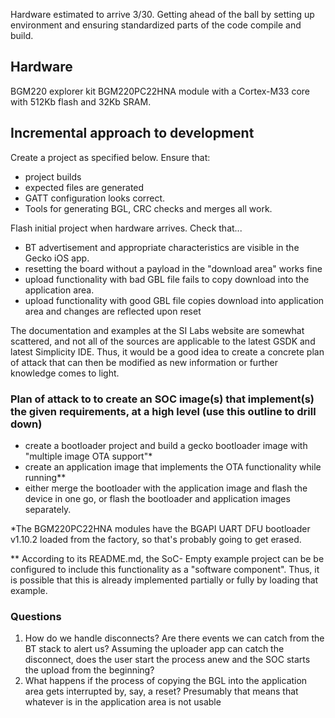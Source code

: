 
Hardware estimated to arrive 3/30.  Getting ahead of the ball by setting up environment and ensuring standardized parts of the code compile and build.
## Hardware
BGM220 explorer kit
   BGM220PC22HNA module with a Cortex-M33 core with 512Kb flash and 32Kb SRAM.


## Incremental approach to development

Create a project as specified below.  Ensure that:
 - project builds
 - expected files are generated
 - GATT configuration looks correct.
 - Tools for generating BGL, CRC checks and merges all work.
        
Flash initial project when hardware arrives. Check that...
 - BT advertisement and appropriate characteristics are visible in the Gecko iOS app.
 - resetting the board without a payload in the "download area" works fine
 - upload functionality with bad GBL file fails to copy download into the application area.
 - upload functionality with good GBL file copies download into application area and changes are reflected upon reset

The documentation and examples at the SI Labs website are somewhat scattered, and not all of the sources are applicable to the latest GSDK and latest Simplicity IDE.  Thus, it would be a good idea to create a concrete plan of attack that can then be modified as new information or further knowledge comes to light.

### Plan of attack to to create an SOC image(s) that implement(s) the given requirements, at a high level (use this outline to drill down)

 - create a bootloader project and build a gecko bootloader image with "multiple image OTA support"*
 - create an application image that implements the OTA functionality while running**
 - either merge the bootloader with the application image and flash the device in one go, or flash the bootloader and application images separately.
    
*The BGM220PC22HNA modules have the BGAPI UART DFU bootloader v1.10.2 loaded from the factory, so that's probably going to get erased.

** According to its README.md, the SoC- Empty example project can be be configured to include this functionality as a "software component".  Thus, it is possible that this is already implemented partially or fully by loading that example. 

### Questions

 1. How do we handle disconnects?  Are there events we can catch from the BT stack to alert us?  Assuming the uploader app can catch the disconnect, does the user start the process anew and the SOC starts the upload from the beginning?
 2. What happens if the process of copying the BGL into the application area gets interrupted by, say, a reset?  Presumably that means that whatever is in the application area is not usable
